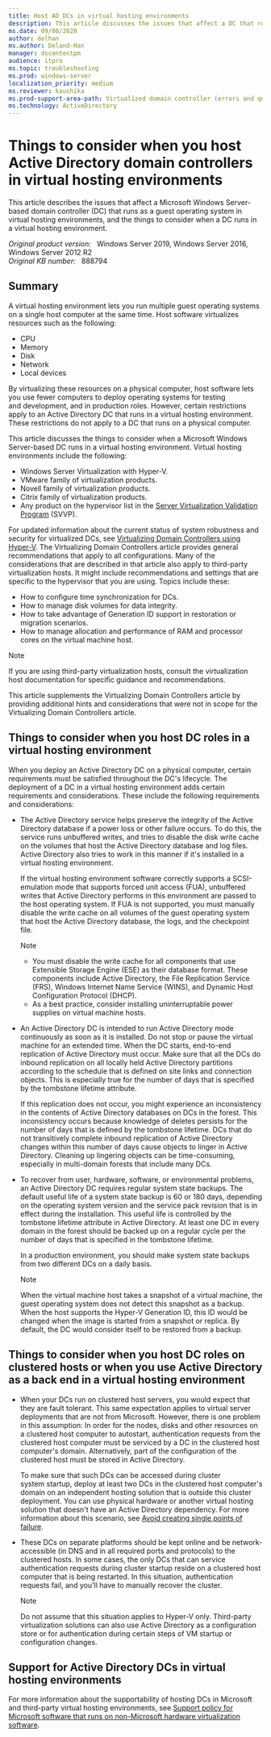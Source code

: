 ```yaml
---
title: Host AD DCs in virtual hosting environments
description: This article discusses the issues that affect a DC that runs as a guest operating system in virtual hosting environments in Windows Server.
ms.date: 09/08/2020
author: delhan
ms.author: Deland-Han
manager: dscontentpm
audience: itpro
ms.topic: troubleshooting
ms.prod: windows-server
localization_priority: medium
ms.reviewer: kaushika
ms.prod-support-area-path: Virtualized domain controller (errors and questions)
ms.technology: ActiveDirectory
---
```

# Things to consider when you host Active Directory domain controllers in virtual hosting environments

This article describes the issues that affect a Microsoft Windows Server-based domain controller (DC) that runs as a guest operating system in virtual hosting environments, and the things to consider when a DC runs in a virtual hosting environment.

_Original product version:_ &nbsp; Windows Server 2019, Windows Server 2016, Windows Server 2012 R2  
_Original KB number:_ &nbsp; 888794

## Summary

A virtual hosting environment lets you run multiple guest operating systems on a single host computer at the same time. Host software virtualizes resources such as the following:

- CPU
- Memory
- Disk
- Network
- Local devices

By virtualizing these resources on a physical computer, host software lets you use fewer computers to deploy operating systems for testing and development, and in production roles. However, certain restrictions apply to an Active Directory DC that runs in a virtual hosting environment. These restrictions do not apply to a DC that runs on a physical computer.

This article discusses the things to consider when a Microsoft Windows Server-based DC runs in a virtual hosting environment. Virtual hosting environments include the following:

- Windows Server Virtualization with Hyper-V.
- VMware family of virtualization products.
- Novell family of virtualization products.
- Citrix family of virtualization products.
- Any product on the hypervisor list in the [Server Virtualization Validation Program](https://www.windowsservercatalog.com/svvp.aspx) (SVVP).

For updated information about the current status of system robustness and security for virtualized DCs, see [Virtualizing Domain Controllers using Hyper-V](/windows-server/identity/ad-ds/get-started/virtual-dc/virtualized-domain-controllers-hyper-v). The Virtualizing Domain Controllers article provides general recommendations that apply to all configurations. Many of the considerations that are described in that article also apply to third-party virtualization hosts. It might include recommendations and settings that are specific to the hypervisor that you are using. Topics include these:

- How to configure time synchronization for DCs.
- How to manage disk volumes for data integrity.
- How to take advantage of Generation ID support in restoration or migration scenarios.
- How to manage allocation and performance of RAM and processor cores on the virtual machine host.

> [!NOTE]
> If you are using third-party virtualization hosts, consult the virtualization host documentation for specific guidance and recommendations.

This article supplements the Virtualizing Domain Controllers article by providing additional hints and considerations that were not in scope for the Virtualizing Domain Controllers article.

## Things to consider when you host DC roles in a virtual hosting environment

When you deploy an Active Directory DC on a physical computer, certain requirements must be satisfied throughout the DC's lifecycle. The deployment of a DC in a virtual hosting environment adds certain requirements and considerations. These include the following requirements and considerations:

- The Active Directory service helps preserve the integrity of the Active Directory database if a power loss or other failure occurs. To do this, the service runs unbuffered writes, and tries to disable the disk write cache on the volumes that host the Active Directory database and log files. Active Directory also tries to work in this manner if it's installed in a virtual hosting environment.

    If the virtual hosting environment software correctly supports a SCSI-emulation mode that supports forced unit access (FUA), unbuffered writes that Active Directory performs in this environment are passed to the host operating system. If FUA is not supported, you must manually disable the write cache on all volumes of the guest operating system that host the Active Directory database, the logs, and the checkpoint file.

    > [!NOTE]
    >
    > - You must disable the write cache for all components that use Extensible Storage Engine (ESE) as their database format. These components include Active Directory, the File Replication Service (FRS), Windows Internet Name Service (WINS), and Dynamic Host Configuration Protocol (DHCP).
    > - As a best practice, consider installing uninterruptable power supplies on virtual machine hosts.

- An Active Directory DC is intended to run Active Directory mode continuously as soon as it is installed. Do not stop or pause the virtual machine for an extended time. When the DC starts, end-to-end replication of Active Directory must occur. Make sure that all the DCs do inbound replication on all locally held Active Directory partitions according to the schedule that is defined on site links and connection objects. This is especially true for the number of days that is specified by the tombstone lifetime attribute.

    If this replication does not occur, you might experience an inconsistency in the contents of Active Directory databases on DCs in the forest. This inconsistency occurs because knowledge of deletes persists for the number of days that is defined by the tombstone lifetime. DCs that do not transitively complete inbound replication of Active Directory changes within this number of days cause objects to linger in Active Directory. Cleaning up lingering objects can be time-consuming, especially in multi-domain forests that include many DCs.

- To recover from user, hardware, software, or environmental problems, an Active Directory DC requires regular system state backups. The default useful life of a system state backup is 60 or 180 days, depending on the operating system version and the service pack revision that is in effect during the installation. This useful life is controlled by the tombstone lifetime attribute in Active Directory. At least one DC in every domain in the forest should be backed up on a regular cycle per the number of days that is specified in the tombstone lifetime.

    In a production environment, you should make system state backups from two different DCs on a daily basis.

    > [!NOTE]
    > When the virtual machine host takes a snapshot of a virtual machine, the guest operating system does not detect this snapshot as a backup. When the host supports the Hyper-V Generation ID, this ID would be changed when the image is started from a snapshot or replica. By default, the DC would consider itself to be restored from a backup.

## Things to consider when you host DC roles on clustered hosts or when you use Active Directory as a back end in a virtual hosting environment

- When your DCs run on clustered host servers, you would expect that they are fault tolerant. This same expectation applies to virtual server deployments that are not from Microsoft. However, there is one problem in this assumption: In order for the nodes, disks and other resources on a clustered host computer to autostart, authentication requests from the clustered host computer must be serviced by a DC in the clustered host computer's domain. Alternatively, part of the configuration of the clustered host must be stored in Active Directory.

    To make sure that such DCs can be accessed during cluster system startup, deploy at least two DCs in the clustered host computer's domain on an independent hosting solution that is outside this cluster deployment. You can use physical hardware or another virtual hosting solution that doesn't have an Active Directory dependency. For more information about this scenario, see [Avoid creating single points of failure](/windows-server/identity/ad-ds/get-started/virtual-dc/virtualized-domain-controllers-hyper-v#avoid-creating-single-points-of-failure).

- These DCs on separate platforms should be kept online and be network-accessible (in DNS and in all required ports and protocols) to the clustered hosts. In some cases, the only DCs that can service authentication requests during cluster startup reside on a clustered host computer that is being restarted. In this situation, authentication requests fail, and you'll have to manually recover the cluster.

    > [!NOTE]
    > Do not assume that this situation applies to Hyper-V only. Third-party virtualization solutions can also use Active Directory as a configuration store or for authentication during certain steps of VM startup or configuration changes.

## Support for Active Directory DCs in virtual hosting environments

For more information about the supportability of hosting DCs in Microsoft and third-party virtual hosting environments, see [Support policy for Microsoft software that runs on non-Microsoft hardware virtualization software](https://support.microsoft.com/help/897615/support-policy-for-microsoft-software-that-runs-on-non-microsoft-hardw).
